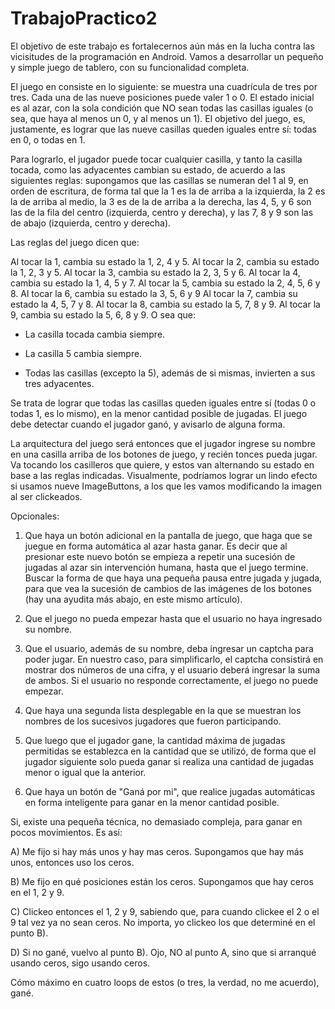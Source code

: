# TrabajoPractico2
El objetivo de este trabajo es fortalecernos aún más en la lucha contra las vicisitudes de la programación en Android. Vamos a desarrollar un pequeño y simple juego de tablero, con su funcionalidad completa.   

El juego en consiste en lo siguiente: se muestra una cuadrícula de tres por tres.  Cada una de las nueve posiciones puede valer 1 o 0.  El estado inicial es al azar, con la sola condición que NO sean todas las casillas iguales (o sea, que haya al menos un 0, y al menos un 1).   El objetivo del juego, es, justamente, es lograr que las nueve casillas queden iguales entre sí: todas en 0, o todas en 1.

Para lograrlo, el jugador puede tocar cualquier casilla, y tanto la casilla tocada, como las adyacentes cambian su estado, de acuerdo a las siguientes reglas: supongamos que las casillas se numeran del 1 al 9, en orden de escritura, de forma tal que la 1 es la de arriba a la izquierda, la 2 es la de arriba al medio, la 3 es de la de arriba a la derecha, las 4, 5, y 6 son las de la fila del centro (izquierda, centro y derecha), y las 7, 8 y 9 son las de abajo (izquierda, centro y derecha).

Las reglas del juego dicen que:

Al tocar la 1, cambia su estado la 1, 2, 4 y 5.
Al tocar la 2, cambia su estado la 1, 2, 3 y 5.
Al tocar la 3, cambia su estado la 2, 3, 5 y 6.
Al tocar la 4, cambia su estado la 1, 4, 5 y 7.
Al tocar la 5, cambia su estado la 2, 4, 5, 6 y 8.
Al tocar la 6, cambia su estado la 3, 5, 6 y 9
Al tocar la 7, cambia su estado la 4, 5, 7 y 8.
Al tocar la 8, cambia su estado la 5, 7, 8 y 9.
Al tocar la 9, cambia su estado la 5, 6, 8 y 9.
O sea que:

- La casilla tocada cambia siempre.

- La casilla 5 cambia siempre.

- Todas las casillas (excepto la 5), además de si mismas, invierten a sus tres adyacentes.

Se trata de lograr que todas las casillas queden iguales entre sí (todas 0 o todas 1, es lo mismo), en la menor cantidad posible de jugadas.  El juego debe detectar cuando el jugador ganó, y avisarlo de alguna forma.

La arquitectura del juego será entonces que el jugador ingrese su nombre en  una casilla arriba de los botones de juego, y recién tonces pueda jugar.  Va tocando los casilleros que quiere, y estos van alternando su estado en base a las reglas indicadas.  Visualmente, podríamos lograr un lindo efecto si usamos nueve ImageButtons, a los que les vamos modificando la imagen al ser clickeados.

Opcionales:

1) Que haya un botón adicional en la pantalla de juego, que haga que se juegue en forma automática al azar hasta ganar.  Es decir que al presionar este nuevo botón se empieza a repetir una sucesión de jugadas al azar sin intervención humana, hasta que el juego termine.  Buscar la forma de que haya una pequeña pausa entre jugada y jugada, para que vea la sucesión de cambios de las imágenes de los botones (hay una ayudita más abajo, en este mismo artículo).

2) Que el juego no pueda empezar hasta que el usuario no haya ingresado su nombre.

3) Que el usuario, además de su nombre, deba ingresar un captcha para poder jugar.   En nuestro caso, para simplificarlo, el captcha consistirá en mostrar dos números de una cifra, y el usuario deberá ingresar la suma de ambos.  Si el usuario no responde correctamente, el juego no puede empezar.

4) Que haya una segunda lista desplegable en la que se muestran los nombres de los sucesivos jugadores que fueron participando.

5) Que luego que el jugador gane, la cantidad máxima de jugadas permitidas se establezca en la cantidad que se utilizó, de forma que el jugador siguiente solo pueda ganar si realiza una cantidad de jugadas menor o igual que la anterior.

6) Que haya un botón de "Ganá por mi", que realice jugadas automáticas en forma inteligente para ganar en la menor cantidad posible.  

Si, existe una pequeña técnica, no demasiado compleja, para ganar en pocos movimientos. Es así:

A) Me fijo si hay más unos y hay mas ceros.  Supongamos que hay más unos, entonces uso los ceros.

B) Me fijo en qué posiciones están los ceros.  Supongamos que hay ceros en el 1, 2 y 9.

C) Clickeo entonces el 1, 2 y 9, sabiendo que, para cuando clickee el 2 o el 9 tal vez ya no sean ceros.   No importa, yo clickeo los que determiné en el punto B).

D) Si no gané, vuelvo al punto B).  Ojo, NO al punto A, sino que si arranqué usando ceros, sigo usando ceros.

Cómo máximo en cuatro loops de estos (o tres, la verdad, no me acuerdo), gané.
